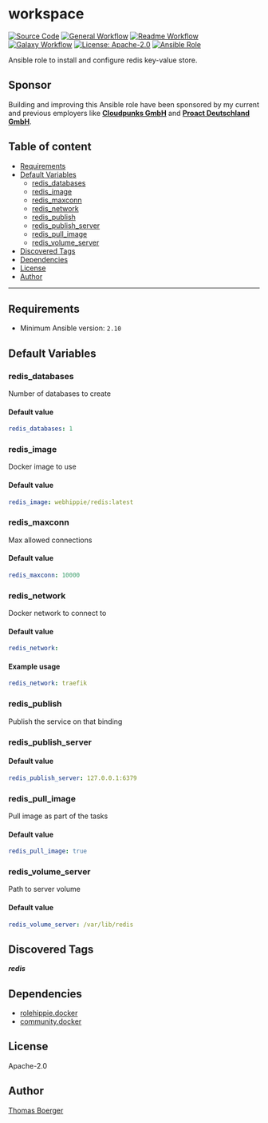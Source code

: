 # workspace

[![Source Code](https://img.shields.io/badge/github-source%20code-blue?logo=github&logoColor=white)](https://github.com/rolehippie/redis)
[![General Workflow](https://github.com/rolehippie/redis/actions/workflows/general.yml/badge.svg)](https://github.com/rolehippie/redis/actions/workflows/general.yml)
[![Readme Workflow](https://github.com/rolehippie/redis/actions/workflows/docs.yml/badge.svg)](https://github.com/rolehippie/redis/actions/workflows/docs.yml)
[![Galaxy Workflow](https://github.com/rolehippie/redis/actions/workflows/galaxy.yml/badge.svg)](https://github.com/rolehippie/redis/actions/workflows/galaxy.yml)
[![License: Apache-2.0](https://img.shields.io/github/license/rolehippie/redis)](https://github.com/rolehippie/redis/blob/master/LICENSE)
[![Ansible Role](https://img.shields.io/badge/role-rolehippie.redis-blue)](https://galaxy.ansible.com/rolehippie/redis)

Ansible role to install and configure redis key-value store.

## Sponsor

Building and improving this Ansible role have been sponsored by my current and previous employers like **[Cloudpunks GmbH](https://cloudpunks.de)** and **[Proact Deutschland GmbH](https://www.proact.eu)**.

## Table of content

- [Requirements](#requirements)
- [Default Variables](#default-variables)
  - [redis_databases](#redis_databases)
  - [redis_image](#redis_image)
  - [redis_maxconn](#redis_maxconn)
  - [redis_network](#redis_network)
  - [redis_publish](#redis_publish)
  - [redis_publish_server](#redis_publish_server)
  - [redis_pull_image](#redis_pull_image)
  - [redis_volume_server](#redis_volume_server)
- [Discovered Tags](#discovered-tags)
- [Dependencies](#dependencies)
- [License](#license)
- [Author](#author)

---

## Requirements

- Minimum Ansible version: `2.10`

## Default Variables

### redis_databases

Number of databases to create

#### Default value

```YAML
redis_databases: 1
```

### redis_image

Docker image to use

#### Default value

```YAML
redis_image: webhippie/redis:latest
```

### redis_maxconn

Max allowed connections

#### Default value

```YAML
redis_maxconn: 10000
```

### redis_network

Docker network to connect to

#### Default value

```YAML
redis_network:
```

#### Example usage

```YAML
redis_network: traefik
```

### redis_publish

Publish the service on that binding

### redis_publish_server

#### Default value

```YAML
redis_publish_server: 127.0.0.1:6379
```

### redis_pull_image

Pull image as part of the tasks

#### Default value

```YAML
redis_pull_image: true
```

### redis_volume_server

Path to server volume

#### Default value

```YAML
redis_volume_server: /var/lib/redis
```

## Discovered Tags

**_redis_**

## Dependencies

- [rolehippie.docker](https://github.com/rolehippie/docker)
- [community.docker](https://github.com/ansible-collections/community.docker)

## License

Apache-2.0

## Author

[Thomas Boerger](https://github.com/tboerger)
